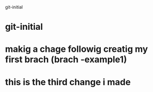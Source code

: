  git-initial
# git-initial

# makig a chage followig creatig my first brach (brach -example1)

# this is the third change i made 